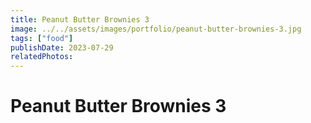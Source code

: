 ```yaml
---
title: Peanut Butter Brownies 3
image: ../../assets/images/portfolio/peanut-butter-brownies-3.jpg
tags: ["food"]
publishDate: 2023-07-29
relatedPhotos:
---
```

# Peanut Butter Brownies 3
